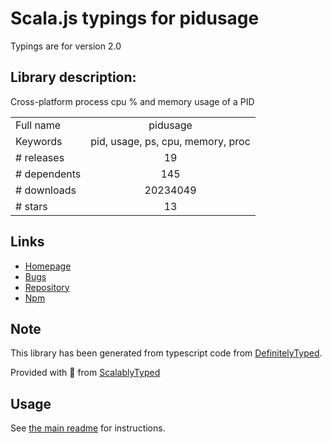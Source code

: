 
# Scala.js typings for pidusage

Typings are for version 2.0

## Library description:
Cross-platform process cpu % and memory usage of a PID

|                    |                 |
| ------------------ | :-------------: |
| Full name          | pidusage |
| Keywords           | pid, usage, ps, cpu, memory, proc |
| # releases         | 19 |
| # dependents       | 145 |
| # downloads        | 20234049 |
| # stars            | 13 |

## Links
- [Homepage](https://github.com/soyuka/pidusage)
- [Bugs](https://github.com/soyuka/pidusage/issues)
- [Repository](https://github.com/soyuka/pidusage)
- [Npm](https://www.npmjs.com/package/pidusage)
    


## Note
This library has been generated from typescript code from [DefinitelyTyped](https://definitelytyped.org).

Provided with :purple_heart: from [ScalablyTyped](https://github.com/oyvindberg/ScalablyTyped)

## Usage
See [the main readme](../../readme.md) for instructions.


